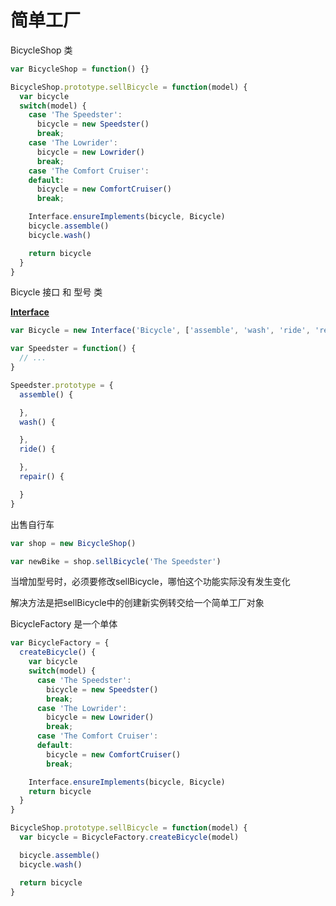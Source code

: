 # 简单工厂

BicycleShop 类

```javascript
var BicycleShop = function() {}

BicycleShop.prototype.sellBicycle = function(model) {
  var bicycle
  switch(model) {
    case 'The Speedster':
      bicycle = new Speedster()
      break;
    case 'The Lowrider':
      bicycle = new Lowrider()
      break;
    case 'The Comfort Cruiser':
    default:
      bicycle = new ComfortCruiser()
      break;

    Interface.ensureImplements(bicycle, Bicycle)
    bicycle.assemble()
    bicycle.wash()

    return bicycle
  }
}

```

Bicycle 接口 和 型号 类

**[Interface](../2.接口\2.3-在JS中模拟接口.md)**

```javascript
var Bicycle = new Interface('Bicycle', ['assemble', 'wash', 'ride', 'repair'])

var Speedster = function() {
  // ...
}

Speedster.prototype = {
  assemble() {

  },
  wash() {

  },
  ride() {

  },
  repair() {

  }
}
```

出售自行车

```javascript
var shop = new BicycleShop()

var newBike = shop.sellBicycle('The Speedster')
```

当增加型号时，必须要修改sellBicycle，哪怕这个功能实际没有发生变化

解决方法是把sellBicycle中的创建新实例转交给一个简单工厂对象

BicycleFactory 是一个单体

```javascript
var BicycleFactory = {
  createBicycle() {
    var bicycle
    switch(model) {
      case 'The Speedster':
        bicycle = new Speedster()
        break;
      case 'The Lowrider':
        bicycle = new Lowrider()
        break;
      case 'The Comfort Cruiser':
      default:
        bicycle = new ComfortCruiser()
        break;

    Interface.ensureImplements(bicycle, Bicycle)
    return bicycle
  }
}

BicycleShop.prototype.sellBicycle = function(model) {
  var bicycle = BicycleFactory.createBicycle(model)

  bicycle.assemble()
  bicycle.wash()

  return bicycle
}
```